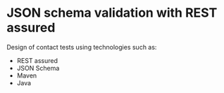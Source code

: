 # JSON schema validation with REST assured

Design of contact tests using technologies such as:
- REST assured
- JSON Schema
- Maven
- Java
